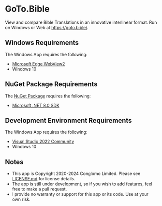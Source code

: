 # GoTo.Bible
View and compare Bible Translations in an innovative interlinear format. Run on Windows or Web at https://goto.bible/.

## Windows Requirements

The Windows App requires the following:
 * [Microsoft Edge WebView2](https://developer.microsoft.com/en-us/microsoft-edge/webview2/)
 * Windows 10

## NuGet Package Requirements

The [NuGet Package](https://www.nuget.org/packages/GoToBible.Model/) requires the following:
 * [Microsoft .NET 8.0 SDK](https://dotnet.microsoft.com/download/dotnet/8.0)


## Development Environment Requirements

The Windows App requires the following:
 * [Visual Studio 2022 Community](https://visualstudio.microsoft.com/downloads/)
 * Windows 10

## Notes
 * This app is Copyright 2020-2024 Conglomo Limited. Please see [LICENSE.md](LICENSE.md) for license details.
 * The app is still under development, so if you wish to add features, feel free to make a pull request.
 * I provide no warranty or support for this app or its code. Use at your own risk.
